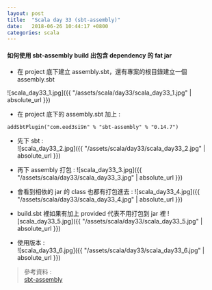 ```yaml
---
layout: post
title:  "Scala day 33 (sbt-assembly)"
date:   2018-06-26 10:44:17 +0800
categories: scala
---
```


#### 如何使用 sbt-assembly build 出包含 dependency 的 fat jar
* 在 project 底下建立 assembly.sbt，還有專案的根目錄建立一個 assembly.sbt

![scala_day33_1.jpg]({{ "/assets/scala/day33/scala_day33_1.jpg" | absolute_url }})

* 在 project 底下的 assembly.sbt 加上 :  

```
addSbtPlugin("com.eed3si9n" % "sbt-assembly" % "0.14.7")
```

* 先下 sbt :  
![scala_day33_2.jpg]({{ "/assets/scala/day33/scala_day33_2.jpg" | absolute_url }})
* 再下 assembly 打包 :
![scala_day33_3.jpg]({{ "/assets/scala/day33/scala_day33_3.jpg" | absolute_url }})
* 會看到相依的 jar 的 class 也都有打包進去 : 
![scala_day33_4.jpg]({{ "/assets/scala/day33/scala_day33_4.jpg" | absolute_url }})
* build.sbt 裡如果有加上 provided 代表不用打包到 jar 裡
![scala_day33_5.jpg]({{ "/assets/scala/day33/scala_day33_5.jpg" | absolute_url }})

* 使用版本 :  
![scala_day33_6.jpg]({{ "/assets/scala/day33/scala_day33_6.jpg" | absolute_url }})

> 參考資料 :  
> [sbt-assembly](https://github.com/sbt/sbt-assembly)

